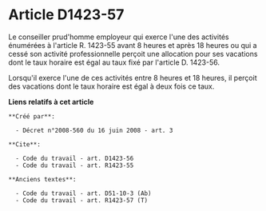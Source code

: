 # Article D1423-57

Le conseiller prud'homme employeur qui exerce l'une des activités énumérées à l'article R. 1423-55 avant 8 heures et après 18
heures ou qui a cessé son activité professionnelle perçoit une allocation pour ses vacations dont le taux horaire est égal au
taux fixé par l'article D. 1423-56. 

Lorsqu'il exerce l'une de ces activités entre 8 heures et 18 heures, il perçoit des vacations dont le taux horaire est égal à
deux fois ce taux.

**Liens relatifs à cet article**

	**Créé par**:

	  - Décret n°2008-560 du 16 juin 2008 - art. 3

	**Cite**:

	  - Code du travail - art. D1423-56
	  - Code du travail - art. R1423-55

	**Anciens textes**:

	  - Code du travail - art. D51-10-3 (Ab)
	  - Code du travail - art. R1423-57 (T)
